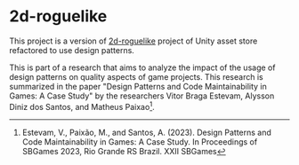 # 2d-roguelike

This project is a version of [2d-roguelike](https://assetstore.unity.com/packages/templates/tutorials/2d-roguelike-29825) project of Unity asset store refactored to use design patterns.

This is part of a research that aims to analyze the impact of the usage of design patterns on quality aspects of game projects. This research is summarized in the paper "Design Patterns and Code Maintainability in Games: A Case Study" by the researchers Vitor Braga Estevam, Alysson Diniz dos Santos, and Matheus Paixao[^1].

[^1]: Estevam, V., Paixão, M., and Santos, A. (2023). Design Patterns and Code Maintainability in Games: A Case Study. In Proceedings of SBGames 2023, Rio Grande RS Brazil. XXII SBGames
